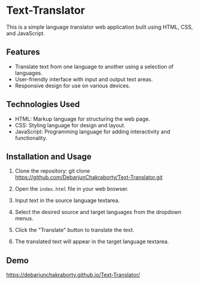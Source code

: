 # Text-Translator

This is a simple language translator web application built using HTML, CSS, and JavaScript.

## Features

- Translate text from one language to another using a selection of languages.
- User-friendly interface with input and output text areas.
- Responsive design for use on various devices.

## Technologies Used

- HTML: Markup language for structuring the web page.
- CSS: Styling language for design and layout.
- JavaScript: Programming language for adding interactivity and functionality.

## Installation and Usage

1. Clone the repository:
git clone https://github.com/DebarjunChakraborty/Text-Translator.git

2. Open the `index.html` file in your web browser.

3. Input text in the source language textarea.

4. Select the desired source and target languages from the dropdown menus.

5. Click the "Translate" button to translate the text.

6. The translated text will appear in the target language textarea.

## Demo

https://debarjunchakraborty.github.io/Text-Translator/
